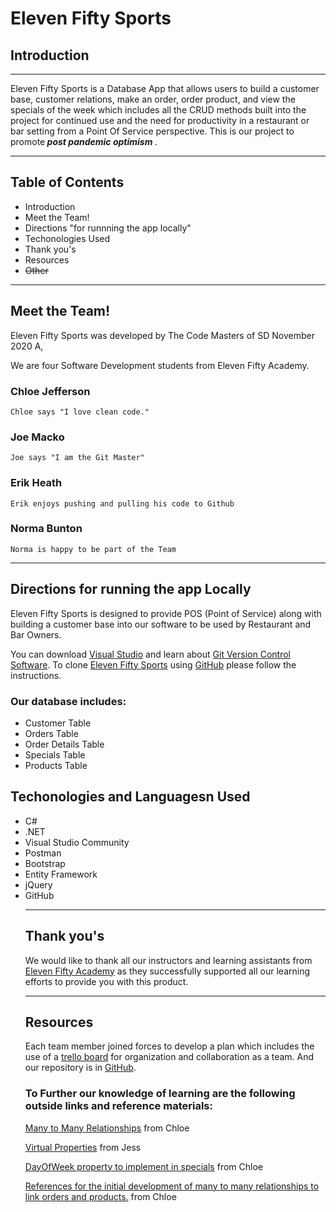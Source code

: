 # Eleven Fifty Sports # 

## Introduction ##
___

Eleven Fifty Sports is a Database App that allows users to build a customer base, customer relations, make an order, order product, and view the specials of the week which includes all the CRUD methods built into the project for continued use and the need for productivity in a restaurant or bar setting from a Point Of Service perspective. This is our project to promote<strong> <i> post pandemic optimism</i> </strong>.

---
## Table of Contents ## 
<ul>
<li>Introduction
<li>Meet the Team!
<li>Directions "for runnning the app locally"
<li>Techonologies Used
<li>Thank you's
<li>Resources
<li><strike>Other</strike>
</ul>

---
## Meet the Team! ##

Eleven Fifty Sports was developed by The Code Masters of SD November 2020 A, 

We are four Software Development students from Eleven Fifty Academy. 

### Chloe Jefferson ###

`Chloe says "I love clean code."`

### Joe Macko ###

`Joe says "I am the Git Master"`

### Erik Heath ###

`Erik enjoys pushing and pulling his code to Github`

### Norma Bunton ###

`Norma is happy to be part of the Team `
___

## Directions for running the app Locally ##

Eleven Fifty Sports is designed to provide POS (Point of Service) along with building a customer base into our software to be used by Restaurant and Bar Owners. 

You can download [Visual Studio](https://visualstudio.microsoft.com/downloads/) 
and learn about [Git Version Control Software](https://git-scm.com/book/en/v2/Getting-Started-First-Time-Git-Setup). To clone [Eleven Fifty Sports](https://github.com/joemacko/SportsTeam) using [GitHub](https://docs.github.com/en/github/creating-cloning-and-archiving-repositories/cloning-a-repository) please follow the instructions. 


### Our database includes: ### 

<ul>
<li>Customer Table</li>
<li>Orders Table</li>
<li>Order Details Table</li>
<li>Specials Table</li>
<li>Products Table</li>
</ul>

## Techonologies and Languagesn Used ##

<ul>
<li>C#</li>
<li>.NET</li>
<li>Visual Studio Community</li>
<li>Postman</li>
<li>Bootstrap</li>
<li>Entity Framework</li>
<li>jQuery</li>
<li>GitHub</li>

___

## Thank you's ##

We would like to thank all our instructors and learning assistants from [Eleven Fifty Academy](https://elevenfifty.org/ ) as they successfully supported all our learning efforts to provide you with this product.
___
## Resources ##

 Each team member joined forces to develop a plan which includes the use of a [trello board](https://trello.com/b/Q9RcpHnc/elevenfifty-sports) for organization and collaboration as a team. And our repository is in [GitHub](https://github.com/joemacko/SportsTeam).

### To Further our knowledge of learning are the following outside links and reference materials:

[Many to Many Relationships](https://docs.microsoft.com/en-us/sql/ssms/visual-db-tools/map-many-to-many-relationships-visual-database-tools?view=sql-server-ver15) from Chloe
 
[Virtual Properties](https://stackoverflow.com/questions/44903910/c-sharp-entity-framework-with-virtual-property-query)
 from Jess

[DayOfWeek property to implement in specials](https://docs.microsoft.com/en-us/dotnet/api/system.datetime.dayofweek?view=net-5.0)  from Chloe

  [References for the initial development of many to many relationships to link orders and products.](https://medium.com/@ti.ka/many-to-many-relationship-done-right-in-the-entity-framework-multi-clients-users-130ac185f667) from Chloe




